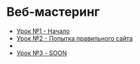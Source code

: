 <!DOCTYPE html>
<html lang="ru">
<head>
  <meta charset="UTF-8">
  <title>Уроки | Веб-мастеринг</title>
  	<link rel="stylesheet" href="style.css">
</head>
<body>
  <h1>Веб-мастеринг</h1>

  <ul>
    <li><a href="l1/">Урок №1 - Начало</a></li>
    <li><a href="l2/">Урок №2 - Попытка правильного сайта</a></li>
    <li></li>
<li><a href="/">Урок №3 - SOON</a></li>
  </ul>
</body>
</html>
